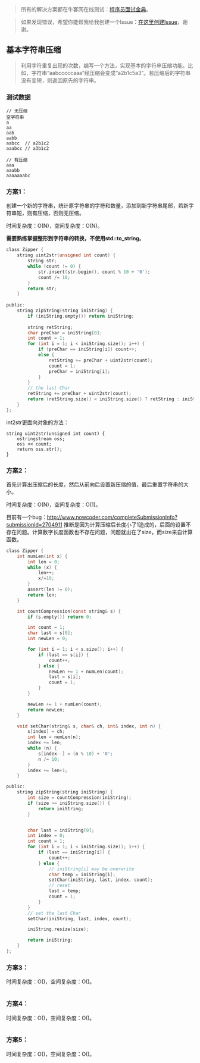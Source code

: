 > 所有的解决方案都在牛客网在线测试：[程序员面试金典](http://www.nowcoder.com/ta/cracking-the-coding-interview)。

> 如果发现错误，希望你能帮我给我创建一个Issue：[在这里创建Issue](https://github.com/Shitaibin/CC150/issues)，谢谢。


## 基本字符串压缩

> 利用字符重复出现的次数，编写一个方法，实现基本的字符串压缩功能。比如，字符串“aabcccccaaa”经压缩会变成“a2b1c5a3”。若压缩后的字符串没有变短，则返回原先的字符串。

### 测试数据

```
// 无压缩
空字符串
a
aa
aab
aabb
aabcc  // a2b1c2
aaabcc // a3b1c2

// 有压缩
aaa
aaabb
aaaaaaabc
```

### 方案1：

创建一个新的字符串，统计原字符串的字符和数量，添加到新字符串尾部，若新字符串短，则有压缩，否则无压缩。

时间复杂度：O(N)，空间复杂度：O(N)。

**需要熟练掌握整形到字符串的转换，不使用std::to_string**。



```C
class Zipper {
    string uint2str(unsigned int count) {
        string str;
        while (count != 0) {
            str.insert(str.begin(), count % 10 + '0');
            count /= 10;
        }
        return str;
    }
    
public:
    string zipString(string iniString) {
        if (iniString.empty()) return iniString;
        
        string retString;
        char preChar = iniString[0];
        int count = 1;
        for (int i = 1; i < iniString.size(); i++) {
            if (preChar == iniString[i]) count++;
            else {
                retString += preChar + uint2str(count);
                count = 1;
                preChar = iniString[i];
            }
        }
        // the last Char
        retString += preChar + uint2str(count);
        return (retString.size() < iniString.size() ? retString : iniString);
    }
};
```

int2str更面向对象的方法：
```
string uint2str(unsigned int count) {
    ostringstream oss;
    oss << count;
    return oss.str();
}
```


### 方案2：

首先计算出压缩后的长度，然后从前向后设置新压缩的值，最后重置字符串的大小。

时间复杂度：O(N)，空间复杂度：O(1)。

目前有一个bug：http://www.nowcoder.com/completeSubmissionInfo?submissionId=2704911
推断是因为计算压缩后长度小了1造成的，后面的设置不存在问题。计算数字长度函数也不存在问题，问题就出在了size，而size来自计算函数。

```C
class Zipper {
    int numLen(int x) {
        int len = 0;
        while (x) {
            len++;
            x/=10;
        }
        assert(len != 0);
        return len;
    }

    int countCompression(const string& s) {
        if (s.empty()) return 0;

        int count = 1;
        char last = s[0];
        int newLen = 0;

        for (int i = 1; i < s.size(); i++) {
            if (last == s[i]) {
                count++;
            } else {
                newLen += 1 + numLen(count);
                last = s[i];
                count = 1;
            }
        }

        newLen += 1 + numLen(count);
        return newLen;
    }

    void setChar(string& s, char& ch, int& index, int n) {
        s[index] = ch;
        int len = numLen(n);
        index += len;
        while (n) {
            s[index--] = (n % 10) + '0';
            n /= 10;
        }
        index += len+1;
    }

public:
    string zipString(string iniString) {
        int size = countCompression(iniString);
        if (size >= iniString.size()) {
            return iniString;
        }


        char last = iniString[0];
        int index = 0;
        int count = 1;
        for (int i = 1; i < iniString.size(); i++) {
            if (last == iniString[i]) {
                count++;
            } else {
                // iniString[i] may be overwrite
                char temp = iniString[i];
                setChar(iniString, last, index, count);
                // reset
                last = temp;
                count = 1;
            }
        }
        // set the last Char
        setChar(iniString, last, index, count);

        iniString.resize(size);

        return iniString;
    }
};
```


### 方案3：



时间复杂度：O()，空间复杂度：O()。

```C

```



### 方案4：



时间复杂度：O()，空间复杂度：O()。


```C

```


### 方案5：


时间复杂度：O()，空间复杂度：O()。


```C

```
